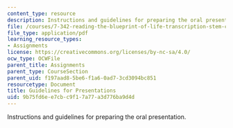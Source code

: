 ```yaml
---
content_type: resource
description: Instructions and guidelines for preparing the oral presentation.
file: /courses/7-342-reading-the-blueprint-of-life-transcription-stem-cells-and-differentiation-fall-2006/9b75fd6ee7cbc9f17a77a3d776ba9d4d_proposal_guide.pdf
file_type: application/pdf
learning_resource_types:
- Assignments
license: https://creativecommons.org/licenses/by-nc-sa/4.0/
ocw_type: OCWFile
parent_title: Assignments
parent_type: CourseSection
parent_uid: f197aad8-5be6-f1a6-0ad7-3cd3094bc851
resourcetype: Document
title: Guidelines for Presentations
uid: 9b75fd6e-e7cb-c9f1-7a77-a3d776ba9d4d
---
```

Instructions and guidelines for preparing the oral presentation.